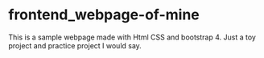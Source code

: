 # frontend_webpage-of-mine
This is a sample webpage made with Html CSS and bootstrap 4. Just a toy project and practice project I would say.
